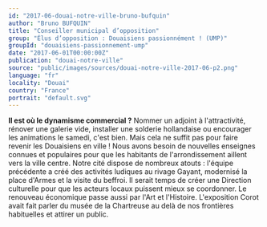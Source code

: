 ```yaml
---
id: "2017-06-douai-notre-ville-bruno-bufquin"
author: "Bruno BUFQUIN"
title: "Conseiller municipal d’opposition"
group: "Élus d’opposition : Douaisiens passionnément ! (UMP)"
groupId: "douaisiens-passionnement-ump"
date: "2017-06-01T00:00:00Z"
publication: "douai-notre-ville"
source: "public/images/sources/douai-notre-ville-2017-06-p2.png"
language: "fr"
locality: "Douai"
country: "France"
portrait: "default.svg"
---
```


**Il est où le dynamisme commercial ?**
Nommer un adjoint à l'attractivité, rénover une galerie vide, installer une solderie hollandaise ou encourager les animations le samedi, c'est bien. Mais cela ne suffit pas pour faire revenir les Douaisiens en ville ! Nous avons besoin de nouvelles enseignes connues et populaires pour que les habitants de l'arrondissement  aillent vers la ville centre. Notre cité dispose de nombreux atouts : l'équipe précédente a créé des activités ludiques au rivage Gayant, modernisé la place d'Armes et la visite du beffroi. Il serait temps de créer une Direction culturelle pour que les acteurs locaux puissent mieux se coordonner. Le renouveau économique passe aussi par l'Art et l'Histoire. L'exposition Corot avait fait parler du musée de la Chartreuse au delà de nos frontières habituelles et attirer un public.
